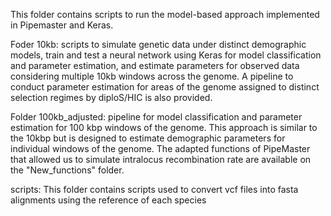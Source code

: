 This folder contains scripts to run the model-based approach implemented in Pipemaster and Keras.

Foder 10kb: scripts to simulate genetic data under distinct demographic models, train and test a neural network using Keras for model classification and parameter estimation, and estimate parameters for observed data considering multiple 10kb windows across the genome. A pipeline to conduct parameter estimation for areas of the genome assigned to distinct selection regimes by diploS/HIC is also provided.

Folder 100kb_adjusted: pipeline for model classification and parameter estimation for 100 kbp windows of the genome. This approach is similar to the 10kbp but is designed to estimate demographic parameters for individual windows of the genome. The adapted functions of PipeMaster that allowed us to simulate intralocus recombination rate are available on the "New_functions" folder.

scripts: This folder contains scripts used to convert vcf files into fasta alignments using the reference of each species
